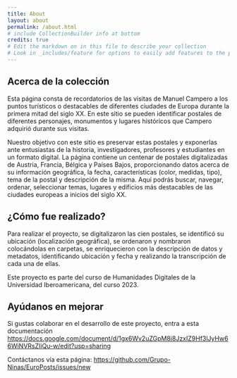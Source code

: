 ```yaml
---
title: About
layout: about
permalink: /about.html
# include CollectionBuilder info at bottom
credits: true
# Edit the markdown on in this file to describe your collection
# Look in _includes/feature for options to easily add features to the page
---
```


## Acerca de la colección

Esta página consta de recordatorios de las visitas de Manuel Campero a los puntos turísticos o destacables de diferentes ciudades de Europa durante la primera mitad del siglo XX. En este sitio se pueden identificar postales de diferentes personajes, monumentos y lugares históricos que Campero adquirió durante sus visitas.
	
Nuestro objetivo con este sitio es preservar estas postales y exponerlas ante entusiastas de la historia, investigadores, profesores y estudiantes en un formato digital. La página contiene un centenar de postales digitalizadas de Austria, Francia, Bélgica y Países Bajos, proporcionando datos acerca de su información geográfica, la fecha, características (color, medidas, tipo), tema de la postal y descripción de la misma. Aquí podrás buscar, navegar, ordenar, seleccionar temas, lugares y edificios más destacables de las ciudades europeas a inicios del siglo XX. 

## ¿Cómo fue realizado?

Para realizar el proyecto, se digitalizaron las cien postales, se identificó su ubicación (localización geográfica), se ordenaron y nombraron colocándolas en carpetas, se enriquecieron con la descripción de datos y metadatos, identificando ubicación y fecha y realizando la transcripción de cada una de ellas.  

Este proyecto es parte del curso de Humanidades Digitales de la Universidad Iberoamericana, del curso 2023.

## Ayúdanos en mejorar

Si gustas colaborar en el desarrollo de este proyecto, entra a esta documentación https://docs.google.com/document/d/1gx6Wv2uZGpM8i8JzxIZ9Hf3lJyHw66WiNVRsZIiQu-w/edit?usp=sharing

Contáctanos vía esta página: https://github.com/Grupo-Ninas/EuroPosts/issues/new
